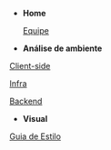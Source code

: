 - **Home**

  [Equipe](Home/Home.md)

- **Análise de ambiente**

[Client-side](environment-analyze/client-side.md)

[Infra](environment-analyze/infra.md)

[Backend](environment-analyze/backend.md)

- **Visual**

[Guia de Estilo](visual/guia-estilo.md)